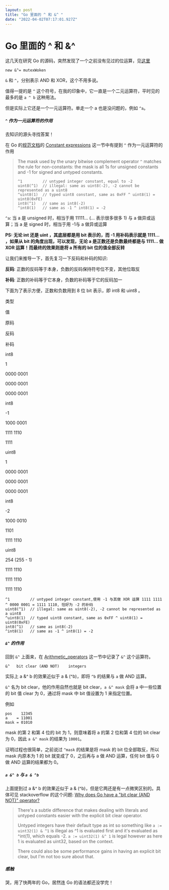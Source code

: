 ```yaml
---
layout: post
title: "Go 里面的 ^ 和 &^ "
date: "2022-04-02T07:17:01.927Z"
---
```

Go 里面的 ^ 和 &^
=============

这几天在研究 Go 的源码，突然发现了一个之前没有见过的位运算，见[这里](https://github.com/golang/go/blob/master/src/sync/mutex.go#L151)

    new &^= mutexWoken
    

`&` 和 `^`，分别表示 AND 和 XOR，这个不用多说。

值得一提的是 `^` 这个符号，在我的印象中，它一直是一个二元运算符，平时见的最多的是 `a ^ b` 这种用法。

但是实际上它还是一个一元运算符。单走一个 a 也是没问题的，例如 `^a`。

##### `^` 作为一元运算符的作用

去知识的源头寻找答案！

在 Go 的[规范文档](https://go.dev/ref/spec)的 [Constant expressions](https://go.dev/ref/spec#Constant_expressions) 这一节中有提到 `^` 作为一元运算符的作用

> The mask used by the unary bitwise complement operator `^` matches the rule for non-constants: the mask is all 1s for unsigned constants and -1 for signed and untyped constants.
> 
>     ^1         // untyped integer constant, equal to -2
>     uint8(^1)  // illegal: same as uint8(-2), -2 cannot be represented as a uint8
>     ^uint8(1)  // typed uint8 constant, same as 0xFF ^ uint8(1) = uint8(0xFE)
>     int8(^1)   // same as int8(-2)
>     ^int8(1)   // same as -1 ^ int8(1) = -2
>     

`^a`: 当 a 是 unsigned 时，相当于用 11111... (... 表示很多很多 1) 与 a 做异或运算；当 a 是 signed 时，相当于用 -1与 a 做异或运算

**PS: 无论 int 还是 uint ，其底层都是用 bit 表示的，而 -1 用补码表示就是 1111... ，如果从 bit 的角度出现，可以发现，无论 a 是正数还是负数最终都是与 1111... 做 XOR 运算！而最终的效果则是将 a 所有的 bit 位的值全部反转**

让我们来推导一下，首先复习一下反码和补码的知识:

**反码**: 正数的反码等于本身，负数的反码保持符号位不变，其他位取反

**补码**: 正数的补码等于它本身，负数的补码等于它的反码加一

下面为了表示方便，正数和负数用到 8 位 bit 表示，即 int8 和 uint8 。

类型

值

原码

反码

补码

int8

1

0000 0001

0000 0001

0000 0001

int8

\-1

1000 0001

1111 1110

1111

uint8

1

0000 0001

0000 0001

0000 0001

int8

\-2

1000 0010

1101

1111 1110

uint8

254 (255 - 1)

1111 1110

1111 1110

1111 1110

    ^1         // untyped integer constant,使用 -1 与其做 XOR 运算 1111 1111 ^ 0000 0001 = 1111 1110, 恰好为 -2 的补码
    uint8(^1)  // illegal: same as uint8(-2), -2 cannot be represented as a uint8
    ^uint8(1)  // typed uint8 constant, same as 0xFF ^ uint8(1) = uint8(0xFE)
    int8(^1)   // same as int8(-2)
    ^int8(1)   // same as -1 ^ int8(1) = -2
    

##### `&^` 的作用

回到 `&^` 上面来，在 [Arithmetic\_operators](https://go.dev/ref/spec#Arithmetic_operators) 这一节中记录了 `&^` 这个运算符。

    &^   bit clear (AND NOT)    integers
    

实际上 a &^ b 的效果近似于 a & (^b)，即将 `^b` 的结果与 `a` 做 AND 运算。

`&^` 名为 bit clear，他的作用自然也就是 bit clear，`a &^ mask` 会将 a 中一些位置的 bit 值 clear 为 0，通过将 mask 中 bit 值设置为 1 来指定位置。

例如

    pos    12345
    a    = 11001
    mask = 01010
    

mask 的第 2 和第 4 位的 bit 为 1，则意味着将 a 的第 2 位和第 4 位的 bit clear 为 0，因此 `a &^ mask` 的结果为 `10001`。

证明过程也很简单，之前说过 `^mask` 的结果是将 mask 的 bit 位全部取反，所以 mask 内原本为 1 的 bit 就变成了 0，之后再与 a 做 AND 运算，任何 bit 值与 0 做 AND 运算的结果都为 0。

##### `a &^ b` 与 `a & ^b`

上面提到过 a &^ b 的效果近似于 a & (^b)，但是它两还是有一点微笑区别的。具体可见 stackoverflow 的这个问题: [Why does Go have a "bit clear (AND NOT)" operator?](https://stackoverflow.com/questions/43782187/why-does-go-have-a-bit-clear-and-not-operator)

> There's a subtle difference that makes dealing with literals and untyped constants easier with the explicit bit clear operator.
> 
> Untyped integers have their default type as int so something like `a := uint32(1) & ^1` is illegal as ^1 is evaluated first and it's evaluated as ^int(1), which equals -2. `a := uint32(1) &^ 1` is legal however as here 1 is evaluated as uint32, based on the context.
> 
> There could also be some performance gains in having an explicit bit clear, but I'm not too sure about that.

##### 感触

哭，用了快两年的 Go，居然连 Go 的语法都还没学完！
